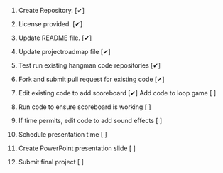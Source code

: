 1. Create Repository. [✔] 

2. License provided. [✔] 

3. Update README file. [✔] 

4. Update projectroadmap file [✔] 

5. Test run existing hangman code repositories [✔] 

6. Fork and submit pull request for existing code [✔] 

7. Edit existing code to add scoreboard [✔] 
   Add code to loop game [  ]

8. Run code to ensure scoreboard is working [  ] 

9. If time permits, edit code to add sound effects [  ] 

10. Schedule presentation time [  ] 

11. Create PowerPoint presentation slide [  ] 

12. Submit final project [  ] 
